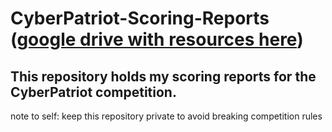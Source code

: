 # CyberPatriot-Scoring-Reports ([google drive with resources here](https://www.youtube.com/watch?v=oHg5SJYRHA0))
## This repository holds my scoring reports for the CyberPatriot competition. 

note to self: keep this repository private to avoid breaking competition rules



